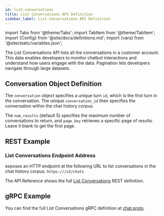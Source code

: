 ```yaml
---
id: list-conversations
title: List Conversations API Definition
sidebar_label: List Conversations API Definition
---
```


import Tabs from '@theme/Tabs';
import TabItem from '@theme/TabItem';
import {Config} from '@site/docs/definitions.md';
import {vars} from '@site/static/variables.json';

The List Conversations API lists all the conversations in a customer account.
This data enables developers to monitor chatbot interactions and understand
how users engage with the data. Pagination lets developers navigate through
large datasets.

## Conversation Object Definition

The `conversation` object specifies a unique turn `id`, which is the first turn
in the conversation. The unique `conversation_id` then specifies the conversation
within the chat history corpus.

The `num_results` (default 5) specifies the maximum number of conversations to
return, and `page_key` retrieves a specific page of results. Leave it blank to
get the first page.

## REST Example

### List Conversations Endpoint Address

<Config v="names.product"/> exposes an HTTP endpoint at the following URL
to list conversations in the chat history corpus:
<code>https://<Config v="domains.rest.indexing"/>/v2/chats</code>

The API Reference shows the full [List Conversations](/docs/rest-api/list-chats) REST definition.

## gRPC Example

You can find the full List Conversations gRPC definition at [chat.proto](https://github.com/vectara/protos/blob/main/chat.proto).
